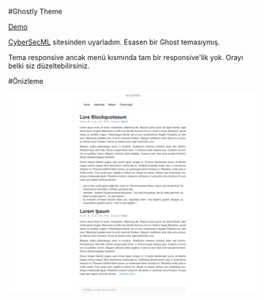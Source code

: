 #Ghostly Theme

[Demo](https://aligoren.com/)

[CyberSecML](https://cybersecml.com/) sitesinden uyarladım. Esasen bir Ghost temasıymış.

Tema responsive ancak menü kısmında tam bir responsive'lik yok. Orayı belki siz düzeltebilirsiniz.

#Önizleme

![screenshot.png](screenshot.png)
